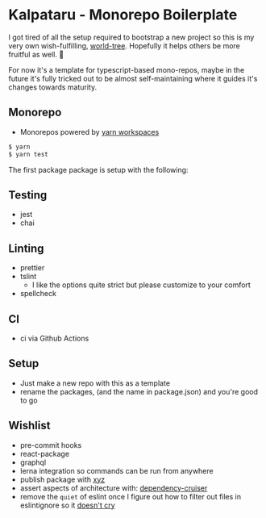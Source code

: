 # Kalpataru - Monorepo Boilerplate

I got tired of all the setup required to bootstrap a new project so this is my very own wish-fulfilling, [world-tree](https://en.wikipedia.org/wiki/Kalpavriksha). Hopefully it helps others be more fruitful as well. 🙏

For now it's a template for typescript-based mono-repos, maybe in the future it's fully tricked out to be almost self-maintaining where it guides it's changes towards maturity.

## Monorepo

- Monorepos powered by [yarn workspaces](https://classic.yarnpkg.com/en/docs/workspaces/)

```bash
$ yarn
$ yarn test
```

The first package package is setup with the following:

## Testing

- jest
- chai

## Linting

- prettier
- tslint
  - I like the options quite strict but please customize to your comfort
- spellcheck

## CI

- ci via Github Actions

## Setup

- Just make a new repo with this as a template
- rename the packages, (and the name in package.json) and you're good to go

## Wishlist

- pre-commit hooks
- react-package
- graphql
- lerna integration so commands can be run from anywhere
- publish package with [xyz](https://github.com/davidchambers/xyz)
- assert aspects of architecture with: [dependency-cruiser](https://www.npmjs.com/package/dependency-cruiser)
- remove the `quiet` of eslint once I figure out how to filter out files in eslintignore so it [doesn't cry](https://stackoverflow.com/a/59549917/3121906)
